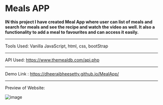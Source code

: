 # Meals APP

**IN this project I have created Meal App where user can list of meals and search for meals and see the recipe and watch the video as well. It also a functionality to add a meal to favourites and can access it easily.**

---------------------------------------------------------------------------------------------------------------------------------------------------------


Tools Used: Vanilla JavaScript, html, css, bootStrap


----------------------------------------------------------------------------------------------------------------------------------------------------------------

API Used: https://www.themealdb.com/api.php


----------------------------------------------------------------------------------------------------------------------------------------------------------------

Demo Link : https://dheerajbheesetty.github.io/MealApp/

---------------------------------------------------------------------------------------------------------------------------------------------------------

Preview of Website:

![image](https://github.com/dheerajbheesetty/MealApp/assets/130357544/bbeab41e-4583-4be8-988b-c13b5351ff43)



